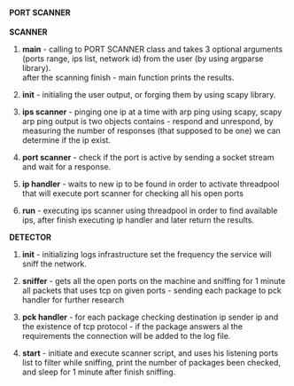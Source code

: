 #### **PORT SCANNER**

**SCANNER**

1. **main** - calling to PORT SCANNER class and takes
3 optional arguments (ports range, ips list, network id)
 from the user (by using argparse library).\
 after the scanning finish - main function prints the results.
 
 2. **init** - initialing the user output, or forging
 them by using scapy library.
 
 3. **ips scanner** - pinging one ip at a time 
 with arp ping using scapy,
 scapy arp ping output is two objects contains - 
 respond and unrespond,
 by measuring the number of responses (that supposed to be one)
 we can determine if the ip exist.
 
 4. **port scanner** - check if the port is active
 by sending a socket stream and wait for a response.
 
 5. **ip handler** - waits to new ip to be found in order
 to activate threadpool that will execute port scanner for
  checking all his open ports
 
 6. **run** - executing ips scanner using threadpool
 in order to find available ips, after finish executing
 ip handler and later return the results.       
 
 
 **DETECTOR**
 
 1. **init** - initializing logs infrastructure set 
 the frequency the service will sniff the network.
 
 2. **sniffer** - gets all the open ports on the machine
 and sniffing for 1 minute all packets that uses
 tcp on given ports - sending each package to
  pck handler for further research
  
  3. **pck handler** - for each package checking
  destination ip sender ip and the existence of
  tcp protocol - if the package answers al the
  requirements the connection will be added to the
  log file.
  
  4. **start** - initiate and execute scanner script,
  and uses his listening ports list to filter while sniffing,
  print the number of packages been checked, and sleep
  for 1 minute after finish sniffing.   